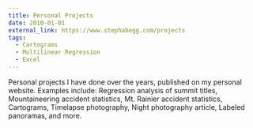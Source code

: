 ```yaml
---
title: Personal Projects
date: 2010-01-01
external_link: https://www.stephabegg.com/projects
tags:
  - Cartograms
  - Multilinear Regression
  - Excel
---
```


Personal projects I have done over the years, published on my personal website. Examples include: Regression analysis of summit titles, Mountaineering accident statistics, Mt. Rainier accident statistics, Cartograms, Timelapse photography, Night photography article, Labeled panoramas, and more.

<!--more-->

